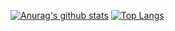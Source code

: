 [![Anurag's github stats](https://github-readme-stats.vercel.app/api?username=3v4Si0N&show_icons=true&theme=tokyonight&include_all_commits=true&count_private=true)](https://github.com/anuraghazra/github-readme-stats)
[![Top Langs](https://github-readme-stats.vercel.app/api/top-langs/?username=3v4Si0N&layout=compact)](https://github.com/anuraghazra/github-readme-stats)

